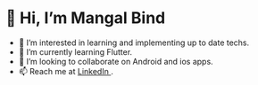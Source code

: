 <b> <h1> 🌱 Hi, I’m Mangal Bind </h1></b>

- 👀 I’m interested in learning and implementing up to date techs.
- 🌱 I’m currently learning Flutter.
- 💞️ I’m looking to collaborate on Android and ios apps.
- 📫 Reach me at <a href = "https://www.linkedin.com/in/mangal-bind-49722a119/"> LinkedIn </a>.

<!---
MangalB/MangalB is a ✨ special ✨ repository because its `README.md` (this file) appears on your GitHub profile.
You can click the Preview link to take a look at your changes.
--->
